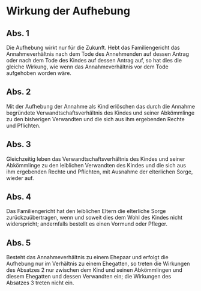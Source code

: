 # Wirkung der Aufhebung



## Abs. 1

 Die Aufhebung wirkt nur für die Zukunft. Hebt das Familiengericht das Annahmeverhältnis nach dem Tode des Annehmenden auf dessen Antrag oder nach dem Tode des Kindes auf dessen Antrag auf, so hat dies die gleiche Wirkung, wie wenn das Annahmeverhältnis vor dem Tode aufgehoben worden wäre.

## Abs. 2

 Mit der Aufhebung der Annahme als Kind erlöschen das durch die Annahme begründete Verwandtschaftsverhältnis des Kindes und seiner Abkömmlinge zu den bisherigen Verwandten und die sich aus ihm ergebenden Rechte und Pflichten.

## Abs. 3

 Gleichzeitig leben das Verwandtschaftsverhältnis des Kindes und seiner Abkömmlinge zu den leiblichen Verwandten des Kindes und die sich aus ihm ergebenden Rechte und Pflichten, mit Ausnahme der elterlichen Sorge, wieder auf.

## Abs. 4

 Das Familiengericht hat den leiblichen Eltern die elterliche Sorge zurückzuübertragen, wenn und soweit dies dem Wohl des Kindes nicht widerspricht; andernfalls bestellt es einen Vormund oder Pfleger.

## Abs. 5

 Besteht das Annahmeverhältnis zu einem Ehepaar und erfolgt die Aufhebung nur im Verhältnis zu einem Ehegatten, so treten die Wirkungen des Absatzes 2 nur zwischen dem Kind und seinen Abkömmlingen und diesem Ehegatten und dessen Verwandten ein; die Wirkungen des Absatzes 3 treten nicht ein. 

